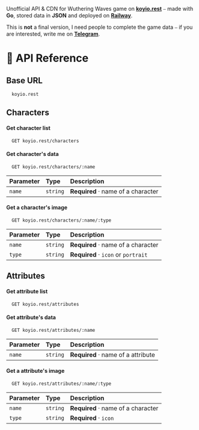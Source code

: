 
Unofficial API & CDN for Wuthering Waves game on [**koyio.rest**](https://koyio.rest) ⎯ made with **Go**, stored data in **JSON** and deployed on [**Railway**](https://railway.app).

This is **not** a final version, I need people to complete the game data ⎯ if you are interested, write me on [**Telegram**](https://t.me/whosneksio).


# 🔗 API Reference

## Base URL

```http
  koyio.rest
```

## Characters

#### Get character list

```http
  GET koyio.rest/characters
```

#### Get character's data

```http
  GET koyio.rest/characters/:name
```

| Parameter | Type     | Description                          |
| :-------- | :------- | :----------------------------------- |
| `name`    | `string` | **Required** · name of a character   |

#### Get a character's image

```http
  GET koyio.rest/characters/:name/:type
```

| Parameter | Type     | Description                          |
| :-------- | :------- | :----------------------------------- |
| `name`    | `string` | **Required** · name of a character   |
| `type`    | `string` | **Required** · `icon` or `portrait`  |

## Attributes

#### Get attribute list

```http
  GET koyio.rest/attributes
```

#### Get attribute's data

```http
  GET koyio.rest/attributes/:name
```

| Parameter | Type     | Description                          |
| :-------- | :------- | :----------------------------------- |
| `name`    | `string` | **Required** · name of a attribute   |

#### Get a attribute's image

```http
  GET koyio.rest/attributes/:name/:type
```

| Parameter | Type     | Description                          |
| :-------- | :------- | :----------------------------------- |
| `name`    | `string` | **Required** · name of a character   |
| `type`    | `string` | **Required** · `icon`                |

